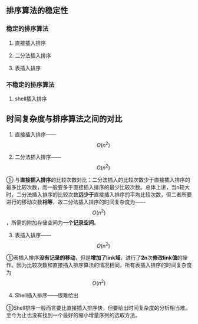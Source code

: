 ## 排序算法的稳定性
### 稳定的排序算法
1. 直接插入排序 

2. 二分法插入排序

3. 表插入排序

### 不稳定的排序算法

1. shell插入排序

## 时间复杂度与排序算法之间的对比

1. 直接插入排序——$$O(n^2)$$

2. 二分法插入排序——$$O(n^2)$$

① 与**直接插入排序**的比较次数对比：二分法插入的比较次数少于直接插入排序的最多比较次数，而一般要多于直接插入排序的最少比较次数。总体上讲，当n较大时，二分法插入排序的比较次数**远少于**直接插入排序的平均比较次数，但二者所要进行的移动次数**相等**，故二分法插入排序的时间复杂度为——$$O(n^2)$$，所需的附加存储空间为**一个记录空间**。

3. 表插入排序——$$O(n^2)$$

①表插入排序**没有记录的移动**，但是**增加了link域**，进行了**2n**次**修改link值**的操作。因为比较次数和直接插入排序算法的情况相同，所有表插入排序的时间复杂度为$$O(n^2)$$

4. Shell插入排序——很难给出

①Shell排序一般而言要比直接插入排序快，但要给出时间复杂度的分析相当难。至今为止也没有找到一个最好的缩小增量序列的选取方法。